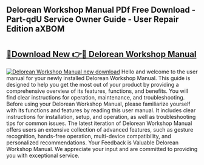 ## Delorean Workshop Manual PDf Free Download - Part-qdU Service Owner Guide - User Repair Edition aXBOM

# <h2><a href="http://bc33133.oget.top/?id=Delorean+Workshop+Manual">🔗Download New 👉🔴 Delorean Workshop Manual</a></h2>

[![Delorean Workshop Manual new download](https://i.imgur.com/5g1atiW.png)](http://bc33133.oget.top/?id=Delorean+Workshop+Manual)
Hello and welcome to the user manual for your newly installed Delorean Workshop Manual. This guide is designed to help you get the most out of your product by providing a comprehensive overview of its features, functions, and benefits. You will find clear instructions for operation, maintenance, and troubleshooting. Before using your Delorean Workshop Manual, please familiarize yourself with its functions and features by reading this user manual. It includes clear instructions for installation, setup, and operation, as well as troubleshooting tips for common issues. The latest iteration of Delorean Workshop Manual offers users an extensive collection of advanced features, such as gesture recognition, hands-free operation, multi-device compatibility, and personalized recommendations. Your Feedback is Valuable Delorean Workshop Manual. We appreciate your input and are committed to providing you with exceptional service.

